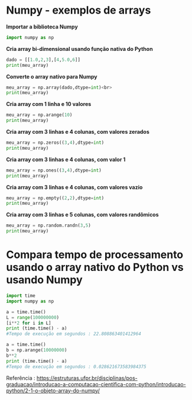 # Numpy - exemplos de arrays

**Importar a biblioteca Numpy**
```python
import numpy as np
```

**Cria array bi-dimensional usando função nativa do Python**
```python
dado = [[1.0,2,3],[4,5.0,6]]
print(meu_array)
```

**Converte o array nativo para Numpy**
```python
meu_array = np.array(dado,dtype=int)<br>
print(meu_array)
```

**Cria array com 1 linha e 10 valores**
```python
meu_array = np.arange(10)
print(meu_array)
```

**Cria array com 3 linhas e 4 colunas, com valores zerados**
```python
meu_array = np.zeros((3,4),dtype=int)
print(meu_array)
```

**Cria array com 3 linhas e 4 colunas, com valor 1**
```python
meu_array = np.ones((3,4),dtype=int)
print(meu_array)
```

**Cria array com 3 linhas e 4 colunas, com valores vazio**
```python
meu_array = np.empty((2,2),dtype=int)
print(meu_array)
```

**Cria array com 3 linhas e 5 colunas, com valores randômicos**
```python
meu_array = np.random.randn(3,5)
print(meu_array)
```


# Compara tempo de processamento usando o array nativo do Python vs usando Numpy
```python
import time
import numpy as np

a = time.time()
L = range(100000000)
[i**2 for i in L]
print (time.time() - a)
#Tempo de execução em segundos : 22.808863401412964

a = time.time()
b = np.arange(10000000)
b**2
print (time.time() - a)
#Tempo de execução em segundos : 0.028621673583984375
```

Referência : https://estruturas.ufpr.br/disciplinas/pos-graduacao/introducao-a-computacao-cientifica-com-python/introducao-python/2-1-o-objeto-array-do-numpy/
